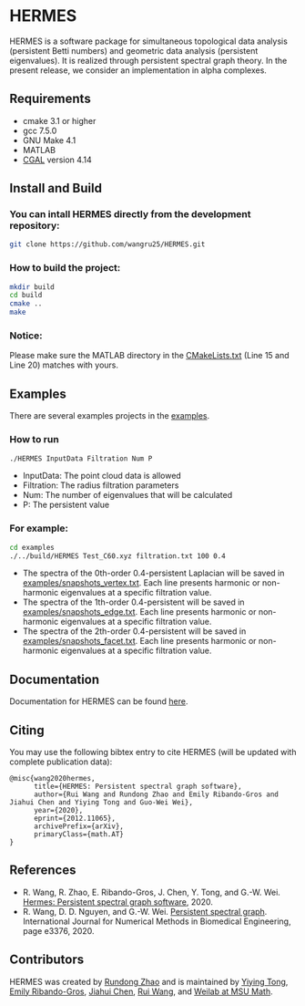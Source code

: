 

<!--
 * @Author: Rui Wang
 * @Date: 2020-12-10 11:06:29
 * @LastModifiedBy: Rui Wang
 * @LastEditTime: 2020-12-21 22:44:52
 * @Email: wangru25@msu.edu
 * @FilePath: /HERMES/README.md
 * @Description: 
-->
# HERMES

HERMES is a software package for simultaneous topological data analysis (persistent Betti numbers) and geometric data analysis (persistent eigenvalues). It is realized through persistent spectral graph theory. In the present release, we consider an implementation in alpha complexes.

## Requirements
- cmake 3.1 or higher
- gcc 7.5.0
- GNU Make 4.1
- MATLAB
- [CGAL](https://www.cgal.org/) version 4.14

## Install and Build
### You can intall HERMES directly from the development repository:
```bash
git clone https://github.com/wangru25/HERMES.git
```

### How to build the project:
```bash
mkdir build
cd build
cmake ..
make
```

### Notice:
Please make sure the MATLAB directory in the [CMakeLists.txt](https://github.com/wangru25/HERMES/blob/main/CMakeLists.txt) (Line 15 and Line 20) matches with yours. 


## Examples
There are several examples projects in the [examples](https://github.com/wangru25/HERMES/tree/main/examples).
### How to run
```bash
./HERMES InputData Filtration Num P
```
- InputData: The point cloud data is allowed
- Filtration: The radius filtration parameters 
- Num: The number of eigenvalues that will be calculated
- P: The persistent value
### For example:
```bash
cd examples
./../build/HERMES Test_C60.xyz filtration.txt 100 0.4
```
- The spectra of the 0th-order 0.4-persistent Laplacian will be saved in [examples/snapshots_vertex.txt](https://github.com/wangru25/HERMES/blob/main/examples/snapshots_vertex.txt). Each line presents harmonic or non-harmonic eigenvalues at a specific filtration value.
- The spectra of the 1th-order 0.4-persistent will be saved in [examples/snapshots_edge.txt](https://github.com/wangru25/HERMES/blob/main/examples/snapshots_edge.txt). Each line presents harmonic or non-harmonic eigenvalues at a specific filtration value.
- The spectra of the 2th-order 0.4-persistent will be saved in [examples/snapshots_facet.txt](https://github.com/wangru25/HERMES/blob/main/examples/snapshots_facet.txt). Each line presents harmonic or non-harmonic eigenvalues at a specific filtration value.


## Documentation 

Documentation for HERMES can be found [here](https://weilab.math.msu.edu/HERMES/).

## Citing
You may use the following bibtex entry to cite HERMES (will be updated with complete publication data):
```
@misc{wang2020hermes,
      title={HERMES: Persistent spectral graph software}, 
      author={Rui Wang and Rundong Zhao and Emily Ribando-Gros and Jiahui Chen and Yiying Tong and Guo-Wei Wei},
      year={2020},
      eprint={2012.11065},
      archivePrefix={arXiv},
      primaryClass={math.AT}
}
```

## References
- R. Wang, R. Zhao, E. Ribando-Gros, J. Chen, Y. Tong, and G.-W. Wei. [Hermes: Persistent spectral graph software](https://arxiv.org/pdf/2012.11065.pdf), 2020.
- R. Wang, D. D. Nguyen, and G.-W. Wei. [Persistent spectral graph](https://users.math.msu.edu/users/weig/paper/p243.pdf). International Journal for Numerical Methods in Biomedical Engineering, page e3376, 2020.


## Contributors

HERMES was created by [Rundong Zhao](https://github.com/rdzhao) and is maintained by [Yiying Tong](xxx), [Emily Ribando-Gros](https://github.com/eribandogros), [Jiahui Chen](https://github.com/Jiahuic), [Rui Wang](https://github.com/wangru25), and [Weilab at MSU Math](https://github.com/msuweilab).

